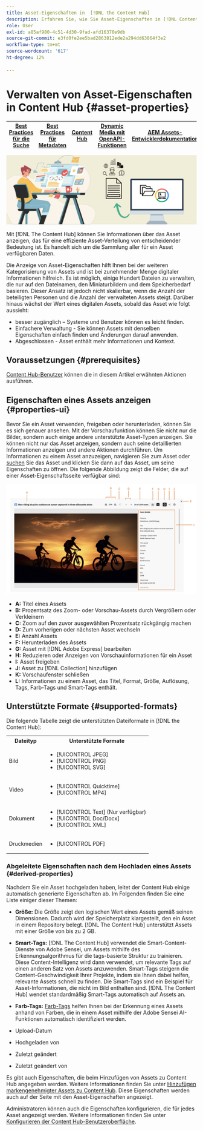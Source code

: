 ```yaml
---
title: Asset-Eigenschaften in  [!DNL the Content Hub]
description: Erfahren Sie, wie Sie Asset-Eigenschaften in [!DNL Content Hub] anzeigen und verwalten.
role: User
exl-id: a85af980-4c51-4d30-9fad-afd16370e9db
source-git-commit: e3fd0fe2ee5bad2863812ede2a294dd63864f3e2
workflow-type: tm+mt
source-wordcount: '617'
ht-degree: 12%

---
```


# Verwalten von Asset-Eigenschaften in Content Hub {#asset-properties}

| [Best Practices für die Suche](/help/assets/search-best-practices.md) | [Best Practices für Metadaten](/help/assets/metadata-best-practices.md) | [Content Hub](/help/assets/product-overview.md) | [Dynamic Media mit OpenAPI-Funktionen](/help/assets/dynamic-media-open-apis-overview.md) | [AEM Assets-Entwicklerdokumentation](https://developer.adobe.com/experience-cloud/experience-manager-apis/) |
| ------------- | --------------------------- |---------|----|-----|

![Metadaten-Bannerbild](assets/metadata-banner-image.png)

Mit [!DNL The Content Hub] können Sie Informationen über das Asset anzeigen, das für eine effiziente Asset-Verteilung von entscheidender Bedeutung ist. Es handelt sich um die Sammlung aller für ein Asset verfügbaren Daten.

Die Anzeige von Asset-Eigenschaften hilft Ihnen bei der weiteren Kategorisierung von Assets und ist bei zunehmender Menge digitaler Informationen hilfreich. Es ist möglich, einige Hundert Dateien zu verwalten, die nur auf den Dateinamen, den Miniaturbildern und dem Speicherbedarf basieren. Dieser Ansatz ist jedoch nicht skalierbar, wenn die Anzahl der beteiligten Personen und die Anzahl der verwalteten Assets steigt. Darüber hinaus wächst der Wert eines digitalen Assets, sobald das Asset wie folgt aussieht:

* besser zugänglich – Systeme und Benutzer können es leicht finden.
* Einfachere Verwaltung - Sie können Assets mit denselben Eigenschaften einfach finden und Änderungen darauf anwenden.
* Abgeschlossen - Asset enthält mehr Informationen und Kontext.

## Voraussetzungen {#prerequisites}

[Content Hub-Benutzer](deploy-content-hub.md#onboard-content-hub-users) können die in diesem Artikel erwähnten Aktionen ausführen.

## Eigenschaften eines Assets anzeigen {#properties-ui}

Bevor Sie ein Asset verwenden, freigeben oder herunterladen, können Sie es sich genauer ansehen. Mit der Vorschaufunktion können Sie nicht nur die Bilder, sondern auch einige andere unterstützte Asset-Typen anzeigen. Sie können nicht nur das Asset anzeigen, sondern auch seine detaillierten Informationen anzeigen und andere Aktionen durchführen. Um Informationen zu einem Asset anzuzeigen, navigieren Sie zum Asset oder [suchen](search-assets.md) Sie das Asset und klicken Sie dann auf das Asset, um seine Eigenschaften zu öffnen. Die folgende Abbildung zeigt die Felder, die auf einer Asset-Eigenschaftsseite verfügbar sind:

![Eigenschaften einer Asset-Benutzeroberfläche](assets/properties-ui.png)

* **A:** Titel eines Assets
* **B:** Prozentsatz des Zoom- oder Vorschau-Assets durch Vergrößern oder Verkleinern
* **C:** Zoom auf den zuvor ausgewählten Prozentsatz rückgängig machen
* **D:** Zum vorherigen oder nächsten Asset wechseln
* **E:** Anzahl Assets
* **F:** Herunterladen des Assets
* **G:** Asset mit [!DNL Adobe Express] bearbeiten
* **H:** Reduzieren oder Anzeigen von Vorschauinformationen für ein Asset
* **I:** Asset freigeben
* **J:** Asset zu [!DNL Collection] hinzufügen
* **K:** Vorschaufenster schließen
* **L:** Informationen zu einem Asset, das Titel, Format, Größe, Auflösung, Tags, Farb-Tags und Smart-Tags enthält.

## Unterstützte Formate {#supported-formats}

Die folgende Tabelle zeigt die unterstützten Dateiformate in [!DNL the Content Hub]:

<table> 
    <tbody>
     <tr>
      <th><strong>Dateityp</strong></th>
      <th><strong>Unterstützte Formate</strong></th>
     </tr>
     <tr>
      <td>Bild</td>
      <td>
        <ul>
            <li>[!UICONTROL JPEG]</li> 
            <li>[!UICONTROL PNG]</li> 
            <li>[!UICONTROL SVG]</li>
        </ul>
      </td>
     </tr>
     <tr>
      <td>Video</td>
      <td>
        <ul>
            <li>[!UICONTROL Quicktime]</li>  
            <li>[!UICONTROL MP4]</li> 
        </ul>
      </td>
     </tr>
      <tr>
      <td>Dokument</td>
      <td>
        <ul>
            <li>[!UICONTROL Text] (Nur verfügbar)</li>  
            <li>[!UICONTROL Doc/Docx]</li> 
            <li>[!UICONTROL XML]</li>
        </ul>
      </td>
     </tr>
     <tr>
      <td>Druckmedien</td>
      <td>
        <ul>
            <li>[!UICONTROL PDF]</li>  
        </ul>
      </td>
     </tr>  
    </tbody>
   </table>

### Abgeleitete Eigenschaften nach dem Hochladen eines Assets {#derived-properties}

Nachdem Sie ein Asset hochgeladen haben, leitet der Content Hub einige automatisch generierte Eigenschaften ab. Im Folgenden finden Sie eine Liste einiger dieser Themen:

* **Größe:** Die Größe zeigt den logischen Wert eines Assets gemäß seinen Dimensionen. Dadurch wird der Speicherplatz klargestellt, den ein Asset in einem Repository belegt. [!DNL The Content Hub] unterstützt Assets mit einer Größe von bis zu 2 GB.

<!--* **Tags:** Tags help you categorize assets that can be browsed and searched more efficiently. Tagging helps in propagating the appropriate taxonomy to other users and workflows. -->

* **Smart-Tags:** [!DNL The Content Hub] verwendet die Smart-Content-Dienste von Adobe Sensei, um Assets mithilfe des Erkennungsalgorithmus für die tags-basierte Struktur zu trainieren. Diese Content-Intelligenz wird dann verwendet, um relevante Tags auf einen anderen Satz von Assets anzuwenden. Smart-Tags steigern die Content-Geschwindigkeit Ihrer Projekte, indem sie Ihnen dabei helfen, relevante Assets schnell zu finden. Die Smart-Tags sind ein Beispiel für Asset-Informationen, die nicht im Bild enthalten sind. [!DNL The Content Hub] wendet standardmäßig Smart-Tags automatisch auf Assets an.

* **Farb-Tags:** [Farb-Tags](#https://experienceleague.adobe.com/docs/experience-manager-cloud-service/content/assets/manage/color-tag-images.html?lang=en) helfen Ihnen bei der Erkennung eines Assets anhand von Farben, die in einem Asset mithilfe der Adobe Sensei AI-Funktionen automatisch identifiziert werden.

* Upload-Datum

* Hochgeladen von

* Zuletzt geändert

* Zuletzt geändert von

Es gibt auch Eigenschaften, die beim Hinzufügen von Assets zu Content Hub angegeben werden. Weitere Informationen finden Sie unter [Hinzufügen markengenehmigter Assets zu Content Hub](upload-brand-approved-assets.md). Diese Eigenschaften werden auch auf der Seite mit den Asset-Eigenschaften angezeigt.

Administratoren können auch die Eigenschaften konfigurieren, die für jedes Asset angezeigt werden. Weitere Informationen finden Sie unter [Konfigurieren der Content Hub-Benutzeroberfläche](configure-content-hub-ui-options.md#configure-asset-details-content-hub).

<!--

### Date range {#date-range} 

The date range allows you to select dates you want to see the assets. You can customize date range by choosing the start and end dates. 

-->
